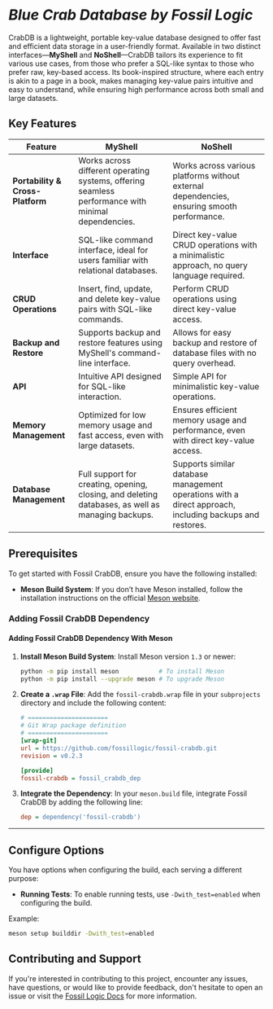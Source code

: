 # ***Blue Crab Database by Fossil Logic***

CrabDB is a lightweight, portable key-value database designed to offer fast and efficient data storage in a user-friendly format. Available in two distinct interfaces—**MyShell** and **NoShell**—CrabDB tailors its experience to fit various use cases, from those who prefer a SQL-like syntax to those who prefer raw, key-based access. Its book-inspired structure, where each entry is akin to a page in a book, makes managing key-value pairs intuitive and easy to understand, while ensuring high performance across both small and large datasets.

## Key Features

| **Feature**                     | **MyShell**                                                                                                                                   | **NoShell**                                                                                                                                |
|----------------------------------|-----------------------------------------------------------------------------------------------------------------------------------------------|-------------------------------------------------------------------------------------------------------------------------------------------|
| **Portability & Cross-Platform** | Works across different operating systems, offering seamless performance with minimal dependencies.                                             | Works across various platforms without external dependencies, ensuring smooth performance.                                               |
| **Interface**                    | SQL-like command interface, ideal for users familiar with relational databases.                                                               | Direct key-value CRUD operations with a minimalistic approach, no query language required.                                                |
| **CRUD Operations**              | Insert, find, update, and delete key-value pairs with SQL-like commands.                                                                       | Perform CRUD operations using direct key-value access.                                                                                   |
| **Backup and Restore**           | Supports backup and restore features using MyShell's command-line interface.                                                                   | Allows for easy backup and restore of database files with no query overhead.                                                              |
| **API**                          | Intuitive API designed for SQL-like interaction.                                                                                              | Simple API for minimalistic key-value operations.                                                                                        |
| **Memory Management**            | Optimized for low memory usage and fast access, even with large datasets.                                                                     | Ensures efficient memory usage and performance, even with direct key-value access.                                                        |
| **Database Management**          | Full support for creating, opening, closing, and deleting databases, as well as managing backups.                                               | Supports similar database management operations with a direct approach, including backups and restores.                                   |

## Prerequisites

To get started with Fossil CrabDB, ensure you have the following installed:

- **Meson Build System**: If you don’t have Meson installed, follow the installation instructions on the official [Meson website](https://mesonbuild.com/Getting-meson.html).

### Adding Fossil CrabDB Dependency

#### Adding Fossil CrabDB Dependency With Meson

1. **Install Meson Build System**:
   Install Meson version `1.3` or newer:

   ```sh
   python -m pip install meson           # To install Meson
   python -m pip install --upgrade meson # To upgrade Meson
   ```

2. **Create a `.wrap` File**:
   Add the `fossil-crabdb.wrap` file in your `subprojects` directory and include the following content:

   ```ini
   # ======================
   # Git Wrap package definition
   # ======================
   [wrap-git]
   url = https://github.com/fossillogic/fossil-crabdb.git
   revision = v0.2.3

   [provide]
   fossil-crabdb = fossil_crabdb_dep
   ```

3. **Integrate the Dependency**:
   In your `meson.build` file, integrate Fossil CrabDB by adding the following line:

   ```ini
   dep = dependency('fossil-crabdb')
   ```

---

## Configure Options

You have options when configuring the build, each serving a different purpose:

- **Running Tests**: To enable running tests, use `-Dwith_test=enabled` when configuring the build.

Example:

```sh
meson setup builddir -Dwith_test=enabled
```

## Contributing and Support

If you're interested in contributing to this project, encounter any issues, have questions, or would like to provide feedback, don't hesitate to open an issue or visit the [Fossil Logic Docs](https://fossillogic.com/docs) for more information.
